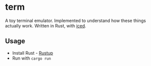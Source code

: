 # term

A toy terminal emulator. Implemented to understand how these things actually work.
Written in Rust, with [iced](https://iced.rs).

## Usage

- Install Rust - [Rustup](https://rustup.rs/)
- Run with `cargo run`
